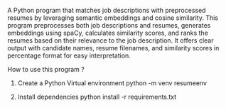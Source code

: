 A Python program that matches job descriptions with preprocessed resumes by leveraging semantic embeddings and cosine similarity. This program preprocesses both job descriptions and resumes, generates embeddings using spaCy, calculates similarity scores, and ranks the resumes based on their relevance to the job description. It offers clear output with candidate names, resume filenames, and similarity scores in percentage format for easy interpretation.

How to use this program ?

1. Create a Python Virtual environment 
   python -m venv resumeenv

2. Install dependencies
   python install -r requirements.txt
